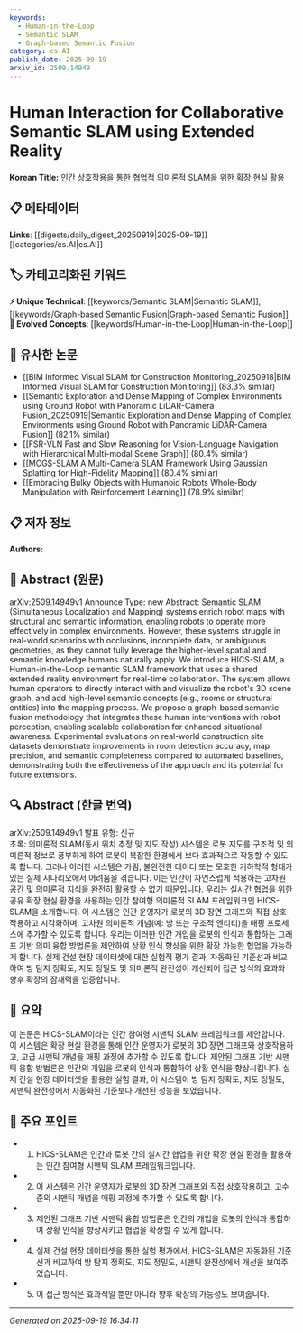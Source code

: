 ```yaml
---
keywords:
  - Human-in-the-Loop
  - Semantic SLAM
  - Graph-based Semantic Fusion
category: cs.AI
publish_date: 2025-09-19
arxiv_id: 2509.14949
---
```


<!-- KEYWORD_LINKING_METADATA:
{
  "processed_timestamp": "2025-09-22 21:40:28.795690",
  "vocabulary_version": "1.0",
  "selected_keywords": [
    "Human-in-the-Loop",
    "Semantic SLAM",
    "Graph-based Semantic Fusion"
  ],
  "rejected_keywords": [
    "Extended Reality"
  ],
  "similarity_scores": {
    "Human-in-the-Loop": 0.79,
    "Semantic SLAM": 0.78,
    "Graph-based Semantic Fusion": 0.77
  },
  "extraction_method": "AI_prompt_based",
  "budget_applied": true
}
-->


# Human Interaction for Collaborative Semantic SLAM using Extended Reality

**Korean Title:** 인간 상호작용을 통한 협업적 의미론적 SLAM을 위한 확장 현실 활용

## 📋 메타데이터

**Links**: [[digests/daily_digest_20250919|2025-09-19]]   [[categories/cs.AI|cs.AI]]

## 🏷️ 카테고리화된 키워드
**⚡ Unique Technical**: [[keywords/Semantic SLAM|Semantic SLAM]], [[keywords/Graph-based Semantic Fusion|Graph-based Semantic Fusion]]
**🚀 Evolved Concepts**: [[keywords/Human-in-the-Loop|Human-in-the-Loop]]

## 🔗 유사한 논문
- [[BIM Informed Visual SLAM for Construction Monitoring_20250918|BIM Informed Visual SLAM for Construction Monitoring]] (83.3% similar)
- [[Semantic Exploration and Dense Mapping of Complex Environments using Ground Robot with Panoramic LiDAR-Camera Fusion_20250919|Semantic Exploration and Dense Mapping of Complex Environments using Ground Robot with Panoramic LiDAR-Camera Fusion]] (82.1% similar)
- [[FSR-VLN Fast and Slow Reasoning for Vision-Language Navigation with Hierarchical Multi-modal Scene Graph]] (80.4% similar)
- [[MCGS-SLAM A Multi-Camera SLAM Framework Using Gaussian Splatting for High-Fidelity Mapping]] (80.4% similar)
- [[Embracing Bulky Objects with Humanoid Robots Whole-Body Manipulation with Reinforcement Learning]] (78.9% similar)

## 📋 저자 정보

**Authors:** 

## 📄 Abstract (원문)

arXiv:2509.14949v1 Announce Type: new 
Abstract: Semantic SLAM (Simultaneous Localization and Mapping) systems enrich robot maps with structural and semantic information, enabling robots to operate more effectively in complex environments. However, these systems struggle in real-world scenarios with occlusions, incomplete data, or ambiguous geometries, as they cannot fully leverage the higher-level spatial and semantic knowledge humans naturally apply. We introduce HICS-SLAM, a Human-in-the-Loop semantic SLAM framework that uses a shared extended reality environment for real-time collaboration. The system allows human operators to directly interact with and visualize the robot's 3D scene graph, and add high-level semantic concepts (e.g., rooms or structural entities) into the mapping process. We propose a graph-based semantic fusion methodology that integrates these human interventions with robot perception, enabling scalable collaboration for enhanced situational awareness. Experimental evaluations on real-world construction site datasets demonstrate improvements in room detection accuracy, map precision, and semantic completeness compared to automated baselines, demonstrating both the effectiveness of the approach and its potential for future extensions.

## 🔍 Abstract (한글 번역)

arXiv:2509.14949v1 발표 유형: 신규  
초록: 의미론적 SLAM(동시 위치 추정 및 지도 작성) 시스템은 로봇 지도를 구조적 및 의미론적 정보로 풍부하게 하여 로봇이 복잡한 환경에서 보다 효과적으로 작동할 수 있도록 합니다. 그러나 이러한 시스템은 가림, 불완전한 데이터 또는 모호한 기하학적 형태가 있는 실제 시나리오에서 어려움을 겪습니다. 이는 인간이 자연스럽게 적용하는 고차원 공간 및 의미론적 지식을 완전히 활용할 수 없기 때문입니다. 우리는 실시간 협업을 위한 공유 확장 현실 환경을 사용하는 인간 참여형 의미론적 SLAM 프레임워크인 HICS-SLAM을 소개합니다. 이 시스템은 인간 운영자가 로봇의 3D 장면 그래프와 직접 상호 작용하고 시각화하며, 고차원 의미론적 개념(예: 방 또는 구조적 엔티티)을 매핑 프로세스에 추가할 수 있도록 합니다. 우리는 이러한 인간 개입을 로봇의 인식과 통합하는 그래프 기반 의미 융합 방법론을 제안하여 상황 인식 향상을 위한 확장 가능한 협업을 가능하게 합니다. 실제 건설 현장 데이터셋에 대한 실험적 평가 결과, 자동화된 기준선과 비교하여 방 탐지 정확도, 지도 정밀도 및 의미론적 완전성이 개선되어 접근 방식의 효과와 향후 확장의 잠재력을 입증합니다.

## 📝 요약

이 논문은 HICS-SLAM이라는 인간 참여형 시맨틱 SLAM 프레임워크를 제안합니다. 이 시스템은 확장 현실 환경을 통해 인간 운영자가 로봇의 3D 장면 그래프와 상호작용하고, 고급 시맨틱 개념을 매핑 과정에 추가할 수 있도록 합니다. 제안된 그래프 기반 시맨틱 융합 방법론은 인간의 개입을 로봇의 인식과 통합하여 상황 인식을 향상시킵니다. 실제 건설 현장 데이터셋을 활용한 실험 결과, 이 시스템이 방 탐지 정확도, 지도 정밀도, 시맨틱 완전성에서 자동화된 기준보다 개선된 성능을 보였습니다.

## 🎯 주요 포인트

- 1. HICS-SLAM은 인간과 로봇 간의 실시간 협업을 위한 확장 현실 환경을 활용하는 인간 참여형 시맨틱 SLAM 프레임워크입니다.

- 2. 이 시스템은 인간 운영자가 로봇의 3D 장면 그래프와 직접 상호작용하고, 고수준의 시맨틱 개념을 매핑 과정에 추가할 수 있도록 합니다.

- 3. 제안된 그래프 기반 시맨틱 융합 방법론은 인간의 개입을 로봇의 인식과 통합하여 상황 인식을 향상시키고 협업을 확장할 수 있게 합니다.

- 4. 실제 건설 현장 데이터셋을 통한 실험 평가에서, HICS-SLAM은 자동화된 기준선과 비교하여 방 탐지 정확도, 지도 정밀도, 시맨틱 완전성에서 개선을 보여주었습니다.

- 5. 이 접근 방식은 효과적일 뿐만 아니라 향후 확장의 가능성도 보여줍니다.

---

*Generated on 2025-09-19 16:34:11*